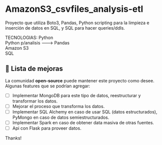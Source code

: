 # AmazonS3_csvfiles_analysis-etl
Proyecto que utiliza Boto3, Pandas, Python scripting para la limpieza e inserción de datos en SQL, y SQL para hacer queries/ddls.

TECNOLOGIAS:
Python<br>
Python p/analisis ---> Pandas<br>
Amazon S3<br>
SQL<br>

## 🚀 Lista de mejoras
La comunidad **open-source** puede mantener este proyecto como desee. Algunas features que se podrían agregar:

- [ ] Implementar MongoDB para este tipo de datos, reestructurar y transformar los datos.
- [ ] Mejorar el proceso que transforma los datos.
- [ ] Implementar SQL Alchemy en caso de usar SQL (datos estructurados), PyMongo en caso de datos semiestructurados.
- [ ] Implementar Spark en caso de obtener data masiva de otras fuentes.
- [ ] Api con Flask para proveer datos.

Thanks!
